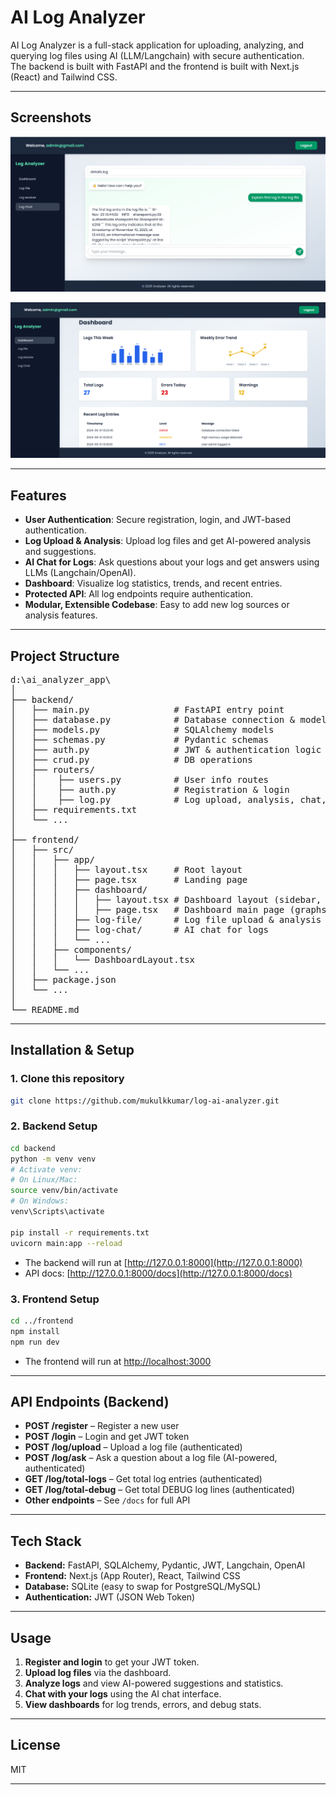 # AI Log Analyzer

AI Log Analyzer is a full-stack application for uploading, analyzing, and querying log files using AI (LLM/Langchain) with secure authentication.  
The backend is built with FastAPI and the frontend is built with Next.js (React) and Tailwind CSS.

---

## Screenshots

<p align="center">
  <img src="/frontend/public/log_query.png" alt="Log Query Chat" width="600"/>
</p>
<p align="center">
  <img src="/frontend/public/dashboard.png" alt="Dashboard" width="600"/>
</p>

---

## Features

- **User Authentication**: Secure registration, login, and JWT-based authentication.
- **Log Upload & Analysis**: Upload log files and get AI-powered analysis and suggestions.
- **AI Chat for Logs**: Ask questions about your logs and get answers using LLMs (Langchain/OpenAI).
- **Dashboard**: Visualize log statistics, trends, and recent entries.
- **Protected API**: All log endpoints require authentication.
- **Modular, Extensible Codebase**: Easy to add new log sources or analysis features.

---

## Project Structure

<pre>
d:\ai_analyzer_app\
│
├── backend/
│   ├── main.py                # FastAPI entry point
│   ├── database.py            # Database connection & models
│   ├── models.py              # SQLAlchemy models
│   ├── schemas.py             # Pydantic schemas
│   ├── auth.py                # JWT & authentication logic
│   ├── crud.py                # DB operations
│   ├── routers/
│   │    ├── users.py          # User info routes
│   │    ├── auth.py           # Registration & login
│   │    ├── log.py            # Log upload, analysis, chat, stats
│   ├── requirements.txt
│   └── ...
│
├── frontend/
│   ├── src/
│   │   ├── app/
│   │   │   ├── layout.tsx     # Root layout
│   │   │   ├── page.tsx       # Landing page
│   │   │   ├── dashboard/
│   │   │   │   ├── layout.tsx # Dashboard layout (sidebar, nav, footer)
│   │   │   │   ├── page.tsx   # Dashboard main page (graphs, stats)
│   │   │   ├── log-file/      # Log file upload & analysis
│   │   │   ├── log-chat/      # AI chat for logs
│   │   │   └── ...
│   │   ├── components/
│   │   │   └── DashboardLayout.tsx
│   │   └── ...
│   ├── package.json
│   └── ...
│
└── README.md
</pre>

---

## Installation & Setup

### 1. Clone this repository

```sh
git clone https://github.com/mukulkkumar/log-ai-analyzer.git
```

### 2. Backend Setup

```sh
cd backend
python -m venv venv
# Activate venv:
# On Linux/Mac:
source venv/bin/activate
# On Windows:
venv\Scripts\activate

pip install -r requirements.txt
uvicorn main:app --reload
```

- The backend will run at [http://127.0.0.1:8000](http://127.0.0.1:8000)
- API docs: [http://127.0.0.1:8000/docs](http://127.0.0.1:8000/docs)

### 3. Frontend Setup

```sh
cd ../frontend
npm install
npm run dev
```

- The frontend will run at [http://localhost:3000](http://localhost:3000)

---

## API Endpoints (Backend)

- **POST /register** – Register a new user
- **POST /login** – Login and get JWT token
- **POST /log/upload** – Upload a log file (authenticated)
- **POST /log/ask** – Ask a question about a log file (AI-powered, authenticated)
- **GET /log/total-logs** – Get total log entries (authenticated)
- **GET /log/total-debug** – Get total DEBUG log lines (authenticated)
- **Other endpoints** – See `/docs` for full API

---

## Tech Stack

- **Backend:** FastAPI, SQLAlchemy, Pydantic, JWT, Langchain, OpenAI
- **Frontend:** Next.js (App Router), React, Tailwind CSS
- **Database:** SQLite (easy to swap for PostgreSQL/MySQL)
- **Authentication:** JWT (JSON Web Token)

---

## Usage

1. **Register and login** to get your JWT token.
2. **Upload log files** via the dashboard.
3. **Analyze logs** and view AI-powered suggestions and statistics.
4. **Chat with your logs** using the AI chat interface.
5. **View dashboards** for log trends, errors, and debug stats.

---

## License

MIT

---
